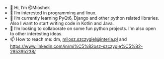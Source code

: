 - 👋 Hi, I’m @Mioshek
- 👀 I’m interested in programming and linux.
- 🌱 I’m currently learning PyQt6, Django and other python related libraries. Also I want to start writing code in Kotlin and Java.
- 💞️ I’m looking to collaborate on some fun python projects. I'm also open to other interesting ideas.
- 📫 How to reach me: dm, milosz.szczygiel@interia.pl and https://www.linkedin.com/in/mi%C5%82osz-szczygie%C5%82-28539b238/

<!---
Mioshek/Mioshek is a ✨ special ✨ repository because its `README.md` (this file) appears on your GitHub profile.
You can click the Preview link to take a look at your changes.
--->
